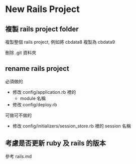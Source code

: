 # New Rails Project

## 複製 rails project folder

複製整個 rails project, 例如將 cbdata8 複製為 cbdata9

刪除 .git 資料夾

## rename rails project

必須做的

* 修改 config/application.rb 裡的
  * module 名稱
* 修改 config/deploy.rb

可做可不做的

* 修改 config/initializers/session_store.rb 裡的 session 名稱

## 考慮是否更新 ruby 及 rails 的版本

參考 rails.md
